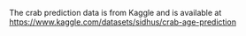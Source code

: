 The crab prediction data is from Kaggle and is available at
https://www.kaggle.com/datasets/sidhus/crab-age-prediction

